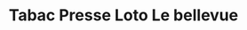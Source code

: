 ---
title: "Tabac Presse Loto Le bellevue"
url: /aix-en-provence/tabac-presse-loto-le-bellevue/
shop: Tabak
---